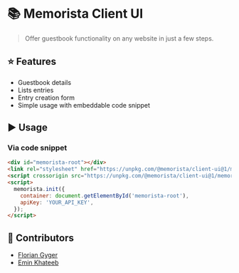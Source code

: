 # :books: Memorista Client UI

> Offer guestbook functionality on any website in just a few steps.

## :star: Features

- Guestbook details
- Lists entries
- Entry creation form
- Simple usage with embeddable code snippet

## :arrow_forward: Usage

### Via code snippet

```html
<div id="memorista-root"></div>
<link rel="stylesheet" href="https://unpkg.com/@memorista/client-ui@1/memorista.min.css" />
<script crossorigin src="https://unpkg.com/@memorista/client-ui@1/memorista.min.js"></script>
<script>
  memorista.init({
    container: document.getElementById('memorista-root'),
    apiKey: 'YOUR_API_KEY',
  });
</script>
```

## :raising_hand: Contributors

- [Florian Gyger](https://floriangyger.ch)
- [Emin Khateeb](https://emin.ch)
